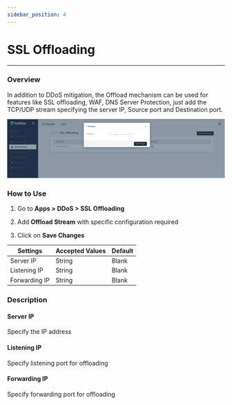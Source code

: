 ```yaml
---
sidebar_position: 4
---
```


# SSL Offloading

---
### Overview

In addition to DDoS mitigation, the Offload mechanism can be used for features like SSL offloading, WAF, DNS Server Protection, just add the TCP/UDP stream specifying the server IP, Source port and Destination port.

![offload_stream](\img\ddos\v2\ssloffloading.png)

### How to Use

1. Go to **Apps > DDoS > SSL Offloading**

2. Add **Offload Stream** with specific configuration required

3. Click on **Save Changes**

| Settings      | Accepted Values | Default |
|---------------|-----------------|---------|
| Server IP     | String          | Blank   |
| Listening IP  | String          | Blank   |
| Forwarding IP | String          | Blank   |

### Description

#### **Server IP**

Specify the IP address

#### **Listening IP**

Specify listening port for offloading

#### **Forwarding IP**

Specify forwarding port for offloading
